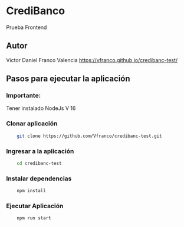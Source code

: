 # CrediBanco
Prueba Frontend

## Autor

Victor Daniel Franco Valencia
https://vfranco.github.io/credibanc-test/

## Pasos para ejecutar la aplicación

### Importante:
Tener instalado NodeJs V 16

### Clonar aplicación

```bash
    git clone https://github.com/Vfranco/credibanc-test.git
```

### Ingresar a la aplicación
```bash
    cd credibanc-test
```

### Instalar dependencias
```bash
    npm install
```

### Ejecutar Aplicación
```bash
    npm run start
```

